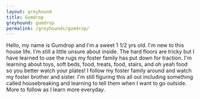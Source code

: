 ```yaml
---
layout: greyhound
title: Gumdrop
greyhound: gumdrop
permalink: /greyhounds/gumdrop/
---
```


Hello, my name is Gumdrop and I'm a sweet 1 1/2 yrs old. I'm new to this house life. I'm still a little unsure about inside. The hard floors are tricky but I have learned to use the rugs my foster family has put down for traction. I'm learning about toys, soft beds, food, treats, food, stairs, and oh yeah food so you better watch your plates! I follow my foster family around and watch my foster brother and sister. I'm still figuring this all out including something called housebreaking and learning to tell them when I want to go outside. More to follow as I learn more everyday.

<div class="col-md-6">
<div class="fb-post" data-href="https://www.facebook.com/greyhoundpetscentraltexas/posts/10155695876438572:0" data-width="auto" data-show-text="true"></div>
</div>
